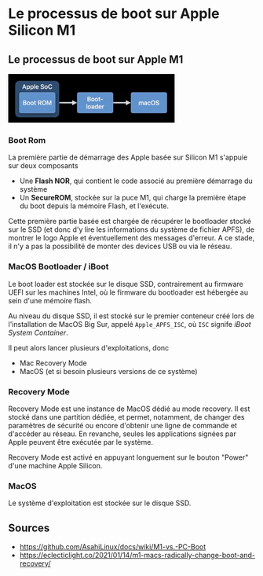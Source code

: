 # Le processus de boot sur Apple Silicon M1

## Le processus de boot sur Apple M1

<img src="../images/Mac Silicon - Boot overview.png" alt="Mac Silicon - Boot overview" style="zoom: 50%;" />

### Boot Rom

La première partie de démarrage des Apple basée sur Silicon M1 s'appuie sur deux composants

- Une **Flash NOR**, qui contient le code associé au première démarrage du système
- Un **SecureROM**, stockée sur la puce M1, qui charge la première étape du boot depuis la mémoire Flash, et l'exécute.

Cette première partie basée est chargée de récupérer le bootloader stocké sur le SSD (et donc d'y lire les informations du système de fichier APFS), de montrer le logo Apple et éventuellement des messages d'erreur. A ce stade, il n'y a pas la possibilité de monter des devices USB ou via le réseau.

### MacOS Bootloader / iBoot

Le boot loader est stockée sur le disque SSD, contrairement au firmware UEFI sur les machines Intel, où le firmware du bootloader est hébergée au sein d'une mémoire flash.

Au niveau du disque SSD, il est stocké sur le premier conteneur créé lors de l'installation de MacOS Big Sur, appelé `Apple_APFS_ISC`, où `ISC` signife *iBoot System Container*.

Il peut alors lancer plusieurs d'exploitations, donc 

- Mac Recovery Mode
- MacOS (et si besoin plusieurs versions de ce système)

### Recovery Mode

Recovery Mode est une instance de MacOS dédié au mode recovery. Il est stocké dans une partition dédiée, et permet, notamment, de changer des paramètres de sécurité ou encore d'obtenir une ligne de commande et d'accéder au réseau. En revanche, seules les applications signées par Apple peuvent être exécutée par le système.

Recovery Mode est activé en appuyant longuement sur le bouton "Power" d'une machine Apple Silicon.

### MacOS

Le système d'exploitation est stockée sur le disque SSD.

## Sources

- https://github.com/AsahiLinux/docs/wiki/M1-vs.-PC-Boot
- https://eclecticlight.co/2021/01/14/m1-macs-radically-change-boot-and-recovery/
